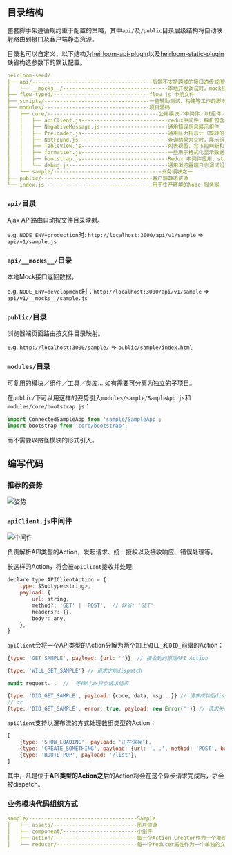 ## 目录结构

整套脚手架遵循规约重于配置的策略，其中`api/`及`/public`目录层级结构将自动映射路由到接口及客户端静态资源。

目录名可以自定义，以下结构为[heirloom-api-plugin](https://github.com/xuyuanxiang/heirloom-api-plugin)以及[heirloom-static-plugin](https://github.com/xuyuanxiang/heirloom-static-plugin)缺省构造参数下的默认配置。

```yaml
heirloom-seed/
├── api/---------------------------------------后端不支持跨域的接口透传或RPC接口统一封装
│   └── __mocks__/----------------------------------本地开发调试时，mock接口返回
├── flow-typed/-------------------------------flow js 申明文件
├── scripts/----------------------------------一些辅助测试、构建等工作的脚本或工具
├── modules/----------------------------------项目源码
│   ├── core/------------------------------------公用模块／中间件／UI组件／工具类库...
│   │   ├── apiClient.js----------------------------redux中间件，解析包含API调用参数（url, method, headers）的action。
│   │   ├── NegativeMessage.js----------------------通用错误信息展示组件
│   │   ├── Preloader.js----------------------------通用压力指示计（旋转的小菊花）
│   │   ├── NotFound.js-----------------------------查询结果为空时，展示组件
│   │   ├── TableView.js----------------------------列表视图，含下拉刷新和无限向下滚动加载下一页的交互。
│   │   ├── formatter.js----------------------------一些用于格式化显示数据的函数
│   │   ├── bootstrap.js----------------------------Redux 中间件应用、store设置、ReactDOM render...
│   │   └── debug.js--------------------------------通用浏览器端日志调试组件，生产环境下会关闭（！！严禁使用：console.log等。）
│   └── sample/-----------------------------------业务模块之一
├── public/------------------------------------客户端静态资源
└── index.js-----------------------------------用于生产环境的Node 服务器
```

### `api/`目录

Ajax API路由自动按文件目录映射。

e.g. `NODE_ENV=production`时: `http://localhost:3000/api/v1/sample` => `api/v1/sample.js`

### `api/__mocks__/`目录

本地Mock接口返回数据。

e.g. `NODE_ENV=development`时：`http://localhost:3000/api/v1/sample` => `api/v1/__mocks__/sample.js`

### `public/`目录

浏览器端页面路由按文件目录映射。

e.g. `http://localhost:3000/sample/` => `public/sample/index.html`

### `modules/`目录

可复用的模块／组件／工具／类库... 如有需要可分离为独立的子项目。

在`public/`下可以用这样的姿势引入`modules/sample/SampleApp.js`和`modules/core/bootstrap.js`：
```javascript
import ConnectedSampleApp from 'sample/SampleApp';
import bootstrap from 'core/bootstrap';
```
而不需要以路径模块的形式引入。

## 编写代码

### 推荐的姿势

![姿势](http://cdn.xuyuanxiang.me/79e50381bed4e4059b97247863c8b1d15b6ab7.png)

### `apiClient.js`中间件

![中间件](http://cdn.xuyuanxiang.me/fa407eaa0f0ca6ae96f57ddb79d37d8ced83fe.png)

负责解析API类型的Action，发起请求、统一授权以及接收响应、错误处理等。

长这样的Action，将会被`apiClient`接收并处理:

```javascript
declare type APIClientAction = {
    type: $Subtype<string>,
    payload: {
        url: string,
        method?: 'GET' | 'POST',  // 缺省: 'GET'
        headers?: {},
        body?: any,
    },
}
```

`apiClient`会将一个API类型的Action分解为两个加上`WILL_`和`DID_`前缀的Action：

```javascript
{type: 'GET_SAMPLE', payload: {url: ''}}  // 接收到的原始API Action

{type: 'WILL_GET_SAMPLE'} // 请求之前dispatch

await request...  //  等待Ajax异步请求结束

{type: 'DID_GET_SAMPLE', payload: {code, data, msg...}} // 请求成功后dispatch
// or
{type: 'DID_GET_SAMPLE', error: true, payload: new Error('')} // 请求失败后dispatch
```

`apiClient`支持以瀑布流的方式处理数组类型的Action：

```javascript
[
    {type: 'SHOW_LOADING', payload: '正在保存'},
    {type: 'CREATE_SOMETHING', payload: {url: '...', method: 'POST', body: {data...}}},
    {type: 'ROUTE_POP', payload: '/list'},
]
```

其中，凡是位于**API类型的Action之后**的Action将会在这个异步请求完成后，才会被dispatch。

### 业务模块代码组织方式

```yaml
sample/-----------------------------------Sample
│   ├── assets/---------------------------图片资源
│   ├── component/------------------------小组件
│   ├── action/---------------------------每一个Action Creator作为一个单独的文件
│   └── reducer/--------------------------每一个reducer属性作为一个单独的文件
```
